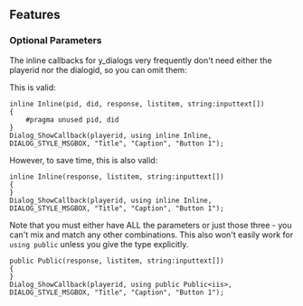 ## Features

### Optional Parameters

The inline callbacks for y_dialogs very frequently don't need either the playerid nor the dialogid, so you can omit them:

This is valid:

```pawn
inline Inline(pid, did, response, listitem, string:inputtext[])
{
	#pragma unused pid, did
}
Dialog_ShowCallback(playerid, using inline Inline, DIALOG_STYLE_MSGBOX, "Title", "Caption", "Button 1");
```

However, to save time, this is also valid:

```pawn
inline Inline(response, listitem, string:inputtext[])
{
}
Dialog_ShowCallback(playerid, using inline Inline, DIALOG_STYLE_MSGBOX, "Title", "Caption", "Button 1");
```

Note that you must either have ALL the parameters or just those three - you can't mix and match any other combinations.  This also won't easily work for `using public` unless you give the type explicitly.

```pawn
public Public(response, listitem, string:inputtext[])
{
}
Dialog_ShowCallback(playerid, using public Public<iis>, DIALOG_STYLE_MSGBOX, "Title", "Caption", "Button 1");
```

